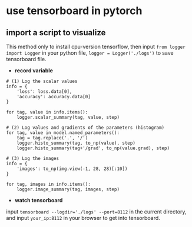 # use tensorboard in pytorch

## import a script to visualize

This method only to install cpu-version tensorflow, then input `from logger import Logger` in your python file, `logger = Logger('./logs')` to save tensorboard file.

* **record variable**
```
# (1) Log the scalar values
info = {
    'loss': loss.data[0],
    'accuracy': accuracy.data[0]
}

for tag, value in info.items():
    logger.scalar_summary(tag, value, step)

# (2) Log values and gradients of the parameters (histogram)
for tag, value in model.named_parameters():
    tag = tag.replace('.', '/')
    logger.histo_summary(tag, to_np(value), step)
    logger.histo_summary(tag+'/grad', to_np(value.grad), step)

# (3) Log the images
info = {
    'images': to_np(img.view(-1, 28, 28)[:10])
}

for tag, images in info.items():
    logger.image_summary(tag, images, step)
```

* **watch tensorboard** 
 
input `tensorboard --logdir='./logs' --port=8112` in the current directory, and input `your_ip:8112` in your browser to get into tensorboard.
